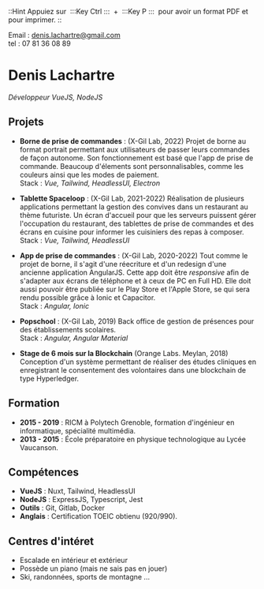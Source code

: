 ::Hint
  Appuiez sur&nbsp;
  :::Key
    Ctrl
  :::
  &nbsp;\+&nbsp;
  :::Key
    P
  :::
  &nbsp;pour avoir un format PDF et pour imprimer.
::

Email : denis.lachartre@gmail.com\
tel : 07 81 36 08 89

# Denis Lachartre

_Développeur VueJS, NodeJS_

## Projets

- **Borne de prise de commandes** : (X-Gil Lab, 2022)
Projet de borne au format portrait permettant aux utilisateurs de passer leurs commandes de façon autonome.
Son fonctionnement est basé que l'app de prise de commande.
Beaucoup d'élements sont personnalisables, comme les couleurs ainsi que les modes de paiement.
\
Stack : _Vue, Tailwind, HeadlessUI, Electron_

- **Tablette Spaceloop** : (X-Gil Lab, 2021-2022)
Réalisation de plusieurs applications permettant la gestion des convives dans un restaurant au thème futuriste.
Un écran d'accueil pour que les serveurs puissent gérer l'occupation du restaurant,
des tablettes de prise de commandes et
des écrans en cuisine pour informer les cuisiniers des repas à composer.
\
Stack : _Vue, Tailwind, HeadlessUI_

- **App de prise de commandes** : (X-Gil Lab, 2020-2022)
Tout comme le projet de borne, il s'agit d'une réecriture et d'un redesign d'une ancienne application AngularJS.
Cette app  doit être _responsive_ afin de s'adapter aux écrans de téléphone et à ceux de PC en Full HD.
Elle doit aussi pouvoir être publiée sur le Play Store et l'Apple Store, se qui sera rendu possible grâce à Ionic et Capacitor.
\
Stack : _Angular, Ionic_

- **Popschool** : (X-Gil Lab, 2019)
Back office de gestion de présences pour des établissements scolaires.
\
Stack : _Angular, Angular Material_

- **Stage de 6 mois sur la Blockchain** (Orange Labs. Meylan, 2018)
Conception d'un système permettant de réaliser des études cliniques en enregistrant le consentement
des volontaires dans une blockchain de type Hyperledger.



## Formation

- **2015 - 2019** : RICM à Polytech Grenoble, formation d'ingénieur en informatique, spécialité multimédia.
- **2013 - 2015** : École préparatoire en physique technologique au Lycée Vaucanson.

## Compétences

- **VueJS** : Nuxt, Tailwind, HeadlessUI
- **NodeJS** : ExpressJS, Typescript, Jest
- **Outils** : Git, Gitlab, Docker
- **Anglais** : Certification TOEIC obtienu (920/990).

## Centres d'intéret

- Escalade en intérieur et extérieur
- Possède un piano (mais ne sais pas en jouer)
- Ski, randonnées, sports de montagne ...
